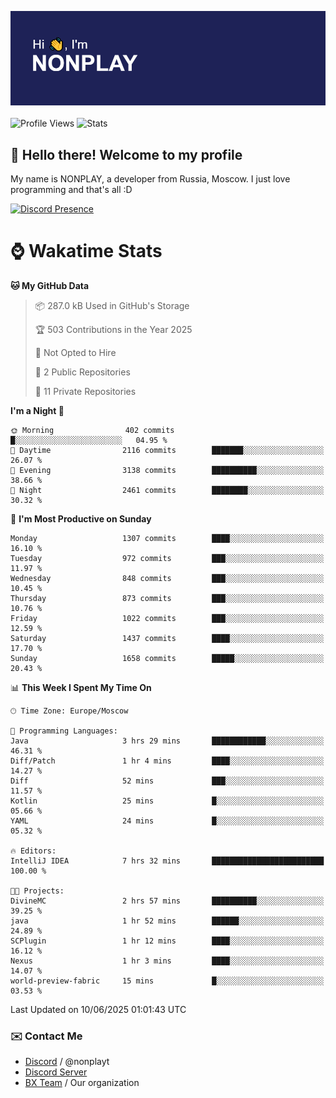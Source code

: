![Discord Presence](./header.png)
<br></br>
![Profile Views](https://komarev.com/ghpvc/?username=NONPLAYT&color=blue&style=for-the-badge)
![Stats](https://img.shields.io/badge/0%25-OPTIMIZED-orange?style=for-the-badge)


## :wave: Hello there! Welcome to my profile

My name is NONPLAY, a developer from Russia, Moscow. I just love programming and that's all :D

[![Discord Presence](https://lanyard.cnrad.dev/api/597087584090587177?showDisplayName=true)](https://discord.com/users/597087584090587177) 

# ⌚ Wakatime Stats

<!--START_SECTION:waka-->
**🐱 My GitHub Data** 

> 📦 287.0 kB Used in GitHub's Storage 
 > 
> 🏆 503 Contributions in the Year 2025
 > 
> 🚫 Not Opted to Hire
 > 
> 📜 2 Public Repositories 
 > 
> 🔑 11 Private Repositories 
 > 
**I'm a Night 🦉** 

```text
🌞 Morning                402 commits         █░░░░░░░░░░░░░░░░░░░░░░░░   04.95 % 
🌆 Daytime                2116 commits        ███████░░░░░░░░░░░░░░░░░░   26.07 % 
🌃 Evening                3138 commits        ██████████░░░░░░░░░░░░░░░   38.66 % 
🌙 Night                  2461 commits        ████████░░░░░░░░░░░░░░░░░   30.32 % 
```
📅 **I'm Most Productive on Sunday** 

```text
Monday                   1307 commits        ████░░░░░░░░░░░░░░░░░░░░░   16.10 % 
Tuesday                  972 commits         ███░░░░░░░░░░░░░░░░░░░░░░   11.97 % 
Wednesday                848 commits         ███░░░░░░░░░░░░░░░░░░░░░░   10.45 % 
Thursday                 873 commits         ███░░░░░░░░░░░░░░░░░░░░░░   10.76 % 
Friday                   1022 commits        ███░░░░░░░░░░░░░░░░░░░░░░   12.59 % 
Saturday                 1437 commits        ████░░░░░░░░░░░░░░░░░░░░░   17.70 % 
Sunday                   1658 commits        █████░░░░░░░░░░░░░░░░░░░░   20.43 % 
```


📊 **This Week I Spent My Time On** 

```text
🕑︎ Time Zone: Europe/Moscow

💬 Programming Languages: 
Java                     3 hrs 29 mins       ████████████░░░░░░░░░░░░░   46.31 % 
Diff/Patch               1 hr 4 mins         ████░░░░░░░░░░░░░░░░░░░░░   14.27 % 
Diff                     52 mins             ███░░░░░░░░░░░░░░░░░░░░░░   11.57 % 
Kotlin                   25 mins             █░░░░░░░░░░░░░░░░░░░░░░░░   05.66 % 
YAML                     24 mins             █░░░░░░░░░░░░░░░░░░░░░░░░   05.32 % 

🔥 Editors: 
IntelliJ IDEA            7 hrs 32 mins       █████████████████████████   100.00 % 

🐱‍💻 Projects: 
DivineMC                 2 hrs 57 mins       ██████████░░░░░░░░░░░░░░░   39.25 % 
java                     1 hr 52 mins        ██████░░░░░░░░░░░░░░░░░░░   24.89 % 
SCPlugin                 1 hr 12 mins        ████░░░░░░░░░░░░░░░░░░░░░   16.12 % 
Nexus                    1 hr 3 mins         ████░░░░░░░░░░░░░░░░░░░░░   14.07 % 
world-preview-fabric     15 mins             █░░░░░░░░░░░░░░░░░░░░░░░░   03.53 % 
```


 Last Updated on 10/06/2025 01:01:43 UTC
<!--END_SECTION:waka-->

### ✉️ Contact Me

- [Discord](https://discord.com/users/597087584090587177) / @nonplayt
- [Discord Server](https://discord.gg/qNyybSSPm5)
- [BX Team](https://github.com/BX-Team) / Our organization
